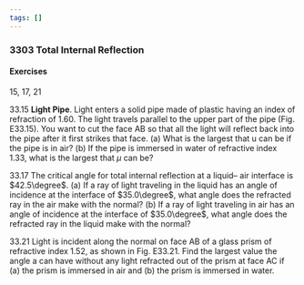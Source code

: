 ```yaml
---
tags: []
---
```


### 3303 Total Internal Reflection

#### Exercises
15, 17, 21

33.15 **Light Pipe**. Light enters a solid pipe made of plastic having an index of refraction of $1.60$. The light travels parallel to the upper part of the pipe (Fig. E33.15). You want to cut the face AB so that all the light will reflect back into the pipe after it first strikes that face.
(a) What is the largest that u can be if the pipe is in air?
(b) If the pipe is immersed in water of refractive index $1.33$, what is the largest that $\mu$ can be?

33.17 The critical angle for total internal reflection at a liquid– air interface is $42.5\degree$. (a) If a ray of light traveling in the liquid has an angle of incidence at the interface of $35.0\degree$, what angle does the refracted ray in the air make with the normal? (b) If a ray of light traveling in air has an angle of incidence at the interface of $35.0\degree$, what angle does the refracted ray in the liquid make with the normal?

33.21 Light is incident along the normal on face AB of a glass prism of refractive index $1.52$, as shown in Fig. E33.21. Find the largest value the angle a can have without any light refracted out of the prism at face AC if (a) the prism is immersed in air and (b) the prism is immersed in water.
